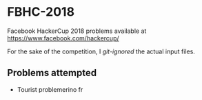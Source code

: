 # FBHC-2018
Facebook HackerCup 2018 problems available at https://www.facebook.com/hackercup/

For the sake of the competition, I *git-ignored* the actual input files.

## Problems attempted
- Tourist problemerino fr
